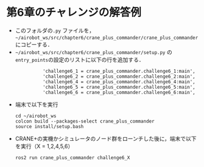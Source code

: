 # 第6章のチャレンジの解答例

- このフォルダの`.py` ファイルを，`~/airobot_ws/src/chapter6/crane_plus_commander/crane_plus_commander` にコピーする．
- `~/airobot_ws/src/chapter6/crane_plus_commander/setup.py` の `entry_points`の設定のリストに以下の行を追加する．
  ```
            'challenge6_1 = crane_plus_commander.challenge6_1:main',
            'challenge6_2 = crane_plus_commander.challenge6_2:main',
            'challenge6_4 = crane_plus_commander.challenge6_4:main',
            'challenge6_5 = crane_plus_commander.challenge6_5:main',
            'challenge6_6 = crane_plus_commander.challenge6_6:main',
  ```
- 端末で以下を実行
  ```
  cd ~/airobot_ws
  colcon build --packages-select crane_plus_commander
  source install/setup.bash
  ```
- CRANE+の実機かシミュレータのノード群をローンチした後に，端末で以下を実行（X = 1,2,4,5,6）
  ```
  ros2 run crane_plus_commander challenge6_X
  ```